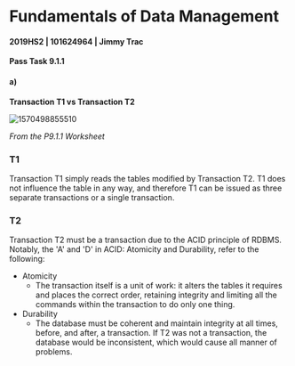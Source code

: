 # Fundamentals of Data Management

#### 2019HS2 |  101624964 | Jimmy Trac 

**Pass Task 9.1.1**

#### a)

**Transaction T1 vs Transaction T2**

![1570498855510](F:\repos\fundamentals-of-data-management\pt9.1.1\pt9.1.1.assets\1570498855510.png)

*From the P9.1.1 Worksheet*

### T1

Transaction T1 simply reads the tables modified by Transaction T2. T1 does not influence the table in any way, and therefore T1 can be issued as three separate transactions or a single transaction.

### T2

Transaction T2 must be a transaction due to the ACID principle of RDBMS. Notably, the 'A' and 'D' in ACID: Atomicity and Durability, refer to the following:

* Atomicity
  * The transaction itself is a unit of work: it alters the tables it requires and places the correct order, retaining integrity and limiting all the commands within the transaction to do only one thing.
* Durability
  * The database must be coherent and maintain integrity at all times, before, and after, a transaction. If T2 was not a transaction, the database would be inconsistent, which would cause all manner of problems.